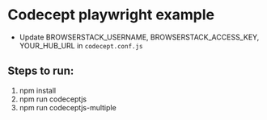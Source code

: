 # Codecept playwright example

* Update BROWSERSTACK_USERNAME, BROWSERSTACK_ACCESS_KEY, YOUR_HUB_URL in `codecept.conf.js`

## Steps to run:

1. npm install
2. npm run codeceptjs
3. npm run codeceptjs-multiple
